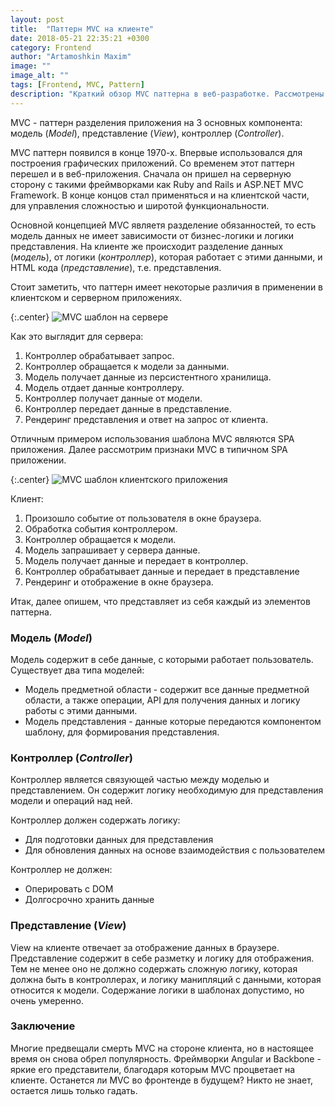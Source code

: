 ```yaml
---
layout: post
title:  "Паттерн MVC на клиенте"
date: 2018-05-21 22:35:21 +0300
category: Frontend
author: "Artamoshkin Maxim"
image: ""
image_alt: ""
tags: [Frontend, MVC, Pattern]
description: "Краткий обзор MVC паттерна в веб-разработке. Рассмотрены различия его использования сврерной и клиентской частью приложения."
---
```


MVC - паттерн разделения приложения на 3 основных компонента: модель (*Model*),  представление (*View*), контроллер (*Controller*).

MVC паттерн появился в конце 1970-х. Впервые использовался для построения графических приложений.
Со временем этот паттерн перешел и в веб-приложения. Сначала он пришел на серверную сторону с такими фреймворками как Ruby and Rails и ASP.NET MVC Framework.
В конце концов стал применяться и на клиентской части, для управления сложностью и широтой функциональности.

 <!-- more -->

Основной концепцией MVC являетя разделение обязанностей, то есть модель данных не имеет зависимости от бизнес-логики и логики представления.
На клиенте же происходит разделение данных (*модель*), от логики (*контроллер*), которая работает с этими данными, и HTML кода (*представление*), т.е. представления.

Стоит заметить, что паттерн имеет некоторые различия в применении в клиентском и серверном приложениях.

{:.center}
![MVC шаблон на сервере](https://blog.zverit.com/assets/server-mvc.png)

Как это выглядит для сервера: 
1. Контроллер обрабатывает запрос.
2. Контроллер обращается к модели за данными.
3. Модель получает данные из персистентного хранилища.
4. Модель отдает данные контроллеру.
5. Контроллер получает данные от модели.
6. Контроллер передает данные в представление.
7. Рендеринг представления и ответ на запрос от клиента.

Отличным примером использования шаблона MVC являются SPA приложения. Далее рассмотрим признаки MVC в типичном SPA приложении.

{:.center}
![MVC шаблон клиентского приложения](https://blog.zverit.com/assets/client-mvc.png)

Клиент:
1. Произошло событие от пользователя в окне браузера.
2. Обработка события контроллером.
3. Контроллер обращается к модели.
4. Модель запрашивает у сервера данные.
5. Модель получает данные и передает в контроллер.
6. Контроллер обрабатывает данные и передает в представление
7. Рендеринг и отображение в окне браузера.

Итак, далее опишем, что представляет из себя каждый из элементов паттерна.

### Модель (*Model*) ###
Модель содержит в себе данные, с которыми работает пользователь.
Существует два типа моделей:
- Модель предметной области - содержит все данные предметной области, а также операции, API для получения данных и логику работы с этими данными.
- Модель представления - данные которые передаются компонентом шаблону, для формирования представления.

### Контроллер (*Controller*) ###
Контроллер является связующей частью между моделью и представлением. Он содержит логику необходимую для представления модели и операций над ней.

Контроллер должен содержать логику:
- Для подготовки данных для представления
- Для обновления данных на основе взаимодействия с пользователем

Контроллер не должен: 
- Оперировать с DOM
- Долгосрочно хранить данные

### Представление (*View*) ###

View на клиенте отвечает за отображение данных в браузере. Представление содержит в себе разметку и логику для отображения.
Тем не менее оно не должно содержать сложную логику, которая должна быть в контроллерах, и логику манипляций с данными, которая относится к модели.
Содержание логики в шаблонах допустимо, но очень умеренно.

### Заключение ###

Многие предвещали смерть MVC на стороне клиента, но в настоящее время он снова обрел популярность.
Фреймворки Angular и Backbone - яркие его представители, благодаря которым MVC процветает на клиенте.
Останется ли MVC во фронтенде в будущем? Никто не знает, остается лишь только гадать.